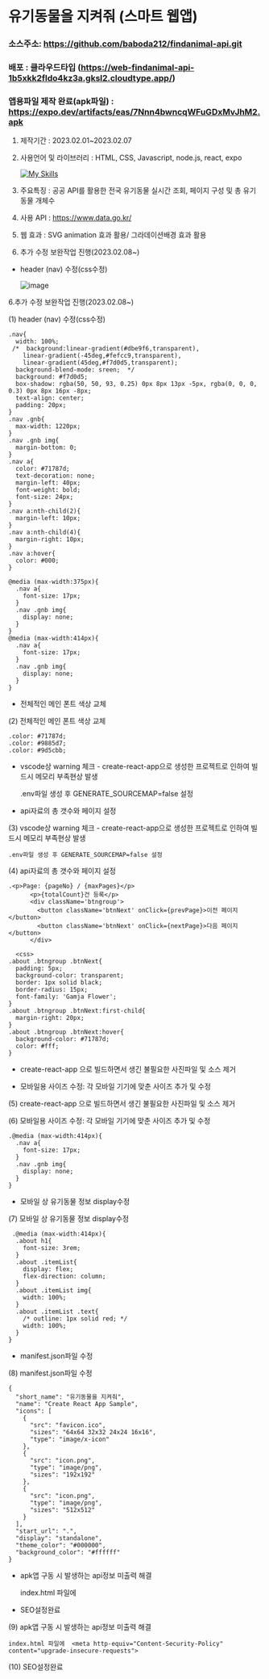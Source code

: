 # 유기동물을 지켜줘 (스마트 웹앱)
### 소스주소: https://github.com/baboda212/findanimal-api.git
### 배포 : 클라우드타입 (https://web-findanimal-api-1b5xkk2fldo4kz3a.gksl2.cloudtype.app/)
### 앱용파일 제작 완료(apk파일) : https://expo.dev/artifacts/eas/7Nnn4bwncqWFuGDxMvJhM2.apk

1. 제작기간 : 2023.02.01~2023.02.07
2. 사용언어 및 라이브러리 :  HTML, CSS, Javascript, node.js, react, expo

   [![My Skills](https://skillicons.dev/icons?i=html,css,js,nodejs,react,figma&theme=light)](https://skillicons.dev)

3. 주요특징 : 공공 API를 활용한 전국 유기동물 실시간 조회, 페이지 구성 및 총 유기동물 개체수 
4. 사용 API : https://www.data.go.kr/
5. 웹 효과 : SVG animation 효과 활용/ 그라데이션배경 효과 활용

6. 추가 수정 보완작업 진행(2023.02.08~)

- header (nav) 수정(css수정)

   ![image](https://user-images.githubusercontent.com/113665619/217969065-c225c47e-9fe6-469b-a88d-3326fa4192af.png)

6.추가 수정 보완작업 진행(2023.02.08~)

(1) header (nav) 수정(css수정)


    .nav{
      width: 100%;
     /*  background:linear-gradient(#dbe9f6,transparent), 
        linear-gradient(-45deg,#fefcc9,transparent), 
        linear-gradient(45deg,#f7d0d5,transparent); 
      background-blend-mode: sreen;  */
      background: #f7d0d5;
      box-shadow: rgba(50, 50, 93, 0.25) 0px 8px 13px -5px, rgba(0, 0, 0, 0.3) 0px 8px 16px -8px;
      text-align: center;
      padding: 20px;
    }
    .nav .gnb{
      max-width: 1220px;
    }
    .nav .gnb img{
      margin-bottom: 0;
    }
    .nav a{
      color: #71787d;
      text-decoration: none;
      margin-left: 40px;
      font-weight: bold;
      font-size: 24px;
    }
    .nav a:nth-child(2){
      margin-left: 10px;
    }
    .nav a:nth-child(4){
      margin-right: 10px;
    }
    .nav a:hover{
      color: #000;
    }

    @media (max-width:375px){
      .nav a{
        font-size: 17px;
      } 
      .nav .gnb img{
        display: none;
      }
    }
    @media (max-width:414px){
      .nav a{
        font-size: 17px;
      } 
      .nav .gnb img{
        display: none;
      }
    }


- 전체적인 메인 폰트 색상 교체

(2) 전체적인 메인 폰트 색상 교체


    .color: #71787d;
    .color: #9885d7;
    .color: #9d5cbb;


- vscode상 warning 체크 - create-react-app으로 생성한 프로젝트로 인하여 빌드시 메모리 부족현상 발생

    .env파일 생성 후 GENERATE_SOURCEMAP=false 설정
    
- api자료의 총 갯수와 페이지 설정

(3) vscode상 warning 체크 - create-react-app으로 생성한 프로젝트로 인하여 빌드시 메모리 부족현상 발생

    .env파일 생성 후 GENERATE_SOURCEMAP=false 설정
    
(4) api자료의 총 갯수와 페이지 설정


    .<p>Page: {pageNo} / {maxPages}</p>
          <p>{totalCount}건 등록</p>
          <div className='btngroup'>
            <button className='btnNext' onClick={prevPage}>이전 페이지</button>
            <button className='btnNext' onClick={nextPage}>다음 페이지</button>
          </div>
          
      <css> 
    .about .btngroup .btnNext{
      padding: 5px;
      background-color: transparent;
      border: 1px solid black;
      border-radius: 15px;
      font-family: 'Gamja Flower';
    }
    .about .btngroup .btnNext:first-child{
      margin-right: 20px;
    }
    .about .btngroup .btnNext:hover{
      background-color: #71787d;
      color: #fff;
    }


- create-react-app 으로 빌드하면서 생긴 불필요한 사진파일 및 소스 제거

- 모바일용 사이즈 수정: 각 모바일 기기에 맞춘 사이즈 추가 및 수정

(5) create-react-app 으로 빌드하면서 생긴 불필요한 사진파일 및 소스 제거

(6) 모바일용 사이즈 수정: 각 모바일 기기에 맞춘 사이즈 추가 및 수정


    .@media (max-width:414px){
      .nav a{
        font-size: 17px;
      } 
      .nav .gnb img{
        display: none;
      }
    }
   


- 모바일 상 유기동물 정보 display수정

(7) 모바일 상 유기동물 정보 display수정


     .@media (max-width:414px){
      .about h1{
        font-size: 3rem;
      } 
      .about .itemList{
        display: flex;
        flex-direction: column;
      }
      .about .itemList img{
        width: 100%;
      }
      .about .itemList .text{
        /* outline: 1px solid red; */
        width: 100%;
      }
    }


- manifest.json파일 수정

(8) manifest.json파일 수정


    {
      "short_name": "유기동물을 지켜줘",
      "name": "Create React App Sample",
      "icons": [
        {
          "src": "favicon.ico",
          "sizes": "64x64 32x32 24x24 16x16",
          "type": "image/x-icon"
        },
        {
          "src": "icon.png",
          "type": "image/png",
          "sizes": "192x192"
        },
        {
          "src": "icon.png",
          "type": "image/png",
          "sizes": "512x512"
        }
      ],
      "start_url": ".",
      "display": "standalone",
      "theme_color": "#000000",
      "background_color": "#ffffff"
    }


- apk앱 구동 시 발생하는 api정보 미출력 해결

    index.html 파일에  <meta http-equiv="Content-Security-Policy" content="upgrade-insecure-requests"> 

- SEO설정완료

(9) apk앱 구동 시 발생하는 api정보 미출력 해결

    index.html 파일에  <meta http-equiv="Content-Security-Policy" content="upgrade-insecure-requests"> 

(10) SEO설정완료

